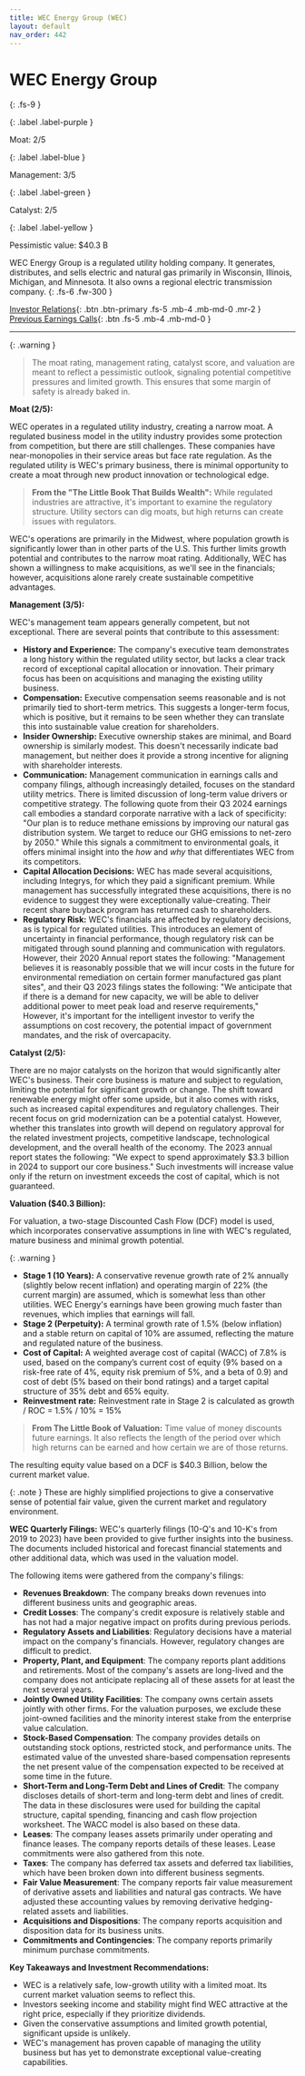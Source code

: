 ```yaml
---
title: WEC Energy Group (WEC)
layout: default
nav_order: 442
---
```


# WEC Energy Group
{: .fs-9 }

{: .label .label-purple }

Moat: 2/5

{: .label .label-blue }

Management: 3/5

{: .label .label-green }

Catalyst: 2/5

{: .label .label-yellow }

Pessimistic value: $40.3 B

WEC Energy Group is a regulated utility holding company. It generates, distributes, and sells electric and natural gas primarily in Wisconsin, Illinois, Michigan, and Minnesota. It also owns a regional electric transmission company.
{: .fs-6 .fw-300 }

[Investor Relations](https://www.google.com/search?q=WEC+investor+relations){: .btn .btn-primary .fs-5 .mb-4 .mb-md-0 .mr-2 }
[Previous Earnings Calls](https://discountingcashflows.com/company/WEC/transcripts/){: .btn .fs-5 .mb-4 .mb-md-0 }

---

{: .warning } 
>The moat rating, management rating, catalyst score, and valuation are meant to reflect a pessimistic outlook, signaling potential competitive pressures and limited growth. This ensures that some margin of safety is already baked in.


**Moat (2/5):**

WEC operates in a regulated utility industry, creating a narrow moat.  A regulated business model in the utility industry provides some protection from competition, but there are still challenges.  These companies have near-monopolies in their service areas but face rate regulation. As the regulated utility is WEC's primary business, there is minimal opportunity to create a moat through new product innovation or technological edge.

>**From the "The Little Book That Builds Wealth":**  While regulated industries are attractive, it's important to examine the regulatory structure. Utility sectors can dig moats, but high returns can create issues with regulators.

WEC's operations are primarily in the Midwest, where population growth is significantly lower than in other parts of the U.S. This further limits growth potential and contributes to the narrow moat rating.  Additionally, WEC has shown a willingness to make acquisitions, as we'll see in the financials; however, acquisitions alone rarely create sustainable competitive advantages.

**Management (3/5):**

WEC's management team appears generally competent, but not exceptional. There are several points that contribute to this assessment:

* **History and Experience:** The company's executive team demonstrates a long history within the regulated utility sector, but lacks a clear track record of exceptional capital allocation or innovation.  Their primary focus has been on acquisitions and managing the existing utility business.
* **Compensation:**  Executive compensation seems reasonable and is not primarily tied to short-term metrics. This suggests a longer-term focus, which is positive, but it remains to be seen whether they can translate this into sustainable value creation for shareholders.
* **Insider Ownership:** Executive ownership stakes are minimal, and Board ownership is similarly modest. This doesn't necessarily indicate bad management, but neither does it provide a strong incentive for aligning with shareholder interests.
* **Communication:**  Management communication in earnings calls and company filings, although increasingly detailed, focuses on the standard utility metrics.  There is limited discussion of long-term value drivers or competitive strategy. The following quote from their Q3 2024 earnings call embodies a standard corporate narrative with a lack of specificity: "Our plan is to reduce methane emissions by improving our natural gas distribution system.  We target to reduce our GHG emissions to net-zero by 2050." While this signals a commitment to environmental goals, it offers minimal insight into the *how* and *why* that differentiates WEC from its competitors.
* **Capital Allocation Decisions:** WEC has made several acquisitions, including Integrys, for which they paid a significant premium.  While management has successfully integrated these acquisitions, there is no evidence to suggest they were exceptionally value-creating.  Their recent share buyback program has returned cash to shareholders.
* **Regulatory Risk:** WEC's financials are affected by regulatory decisions, as is typical for regulated utilities. This introduces an element of uncertainty in financial performance, though regulatory risk can be mitigated through sound planning and communication with regulators. However, their 2020 Annual report states the following: "Management believes it is reasonably possible that we will incur costs in the future for environmental remediation on certain former manufactured gas plant sites", and their Q3 2023 filings states the following: "We anticipate that if there is a demand for new capacity, we will be able to deliver additional power to meet peak load and reserve requirements," However, it's important for the intelligent investor to verify the assumptions on cost recovery, the potential impact of government mandates, and the risk of overcapacity.

**Catalyst (2/5):**

There are no major catalysts on the horizon that would significantly alter WEC's business.  Their core business is mature and subject to regulation, limiting the potential for significant growth or change.  The shift toward renewable energy might offer some upside, but it also comes with risks, such as increased capital expenditures and regulatory challenges.  Their recent focus on grid modernization can be a potential catalyst. However, whether this translates into growth will depend on regulatory approval for the related investment projects, competitive landscape, technological development, and the overall health of the economy. The 2023 annual report states the following: "We expect to spend approximately $3.3 billion in 2024 to support our core business." Such investments will increase value only if the return on investment exceeds the cost of capital, which is not guaranteed.

**Valuation ($40.3 Billion):**

For valuation, a two-stage Discounted Cash Flow (DCF) model is used, which incorporates conservative assumptions in line with WEC's regulated, mature business and minimal growth potential.

{: .warning }
* **Stage 1 (10 Years):**  A conservative revenue growth rate of 2% annually (slightly below recent inflation) and operating margin of 22% (the current margin) are assumed, which is somewhat less than other utilities. WEC Energy's earnings have been growing much faster than revenues, which implies that earnings will fall.
* **Stage 2 (Perpetuity):** A terminal growth rate of 1.5% (below inflation) and a stable return on capital of 10% are assumed, reflecting the mature and regulated nature of the business.  
* **Cost of Capital:**  A weighted average cost of capital (WACC) of 7.8% is used, based on the company’s current cost of equity (9% based on a risk-free rate of 4%, equity risk premium of 5%, and a beta of 0.9) and cost of debt (5% based on their bond ratings) and a target capital structure of 35% debt and 65% equity. 
* **Reinvestment rate:** Reinvestment rate in Stage 2 is calculated as growth / ROC = 1.5% / 10% = 15% 

>**From The Little Book of Valuation:** Time value of money discounts future earnings. It also reflects the length of the period over which high returns can be earned and how certain we are of those returns.

The resulting equity value based on a DCF is $40.3 Billion, below the current market value.

{: .note }
These are highly simplified projections to give a conservative sense of potential fair value, given the current market and regulatory environment.

**WEC Quarterly Filings:** 
WEC's quarterly filings (10-Q's and 10-K's from 2019 to 2023) have been provided to give further insights into the business. The documents included historical and forecast financial statements and other additional data, which was used in the valuation model.

The following items were gathered from the company's filings:
* **Revenues Breakdown**: The company breaks down revenues into different business units and geographic areas.
* **Credit Losses**: The company's credit exposure is relatively stable and has not had a major negative impact on profits during previous periods. 
* **Regulatory Assets and Liabilities**: Regulatory decisions have a material impact on the company's financials. However, regulatory changes are difficult to predict. 
* **Property, Plant, and Equipment**: The company reports plant additions and retirements. Most of the company's assets are long-lived and the company does not anticipate replacing all of these assets for at least the next several years.
* **Jointly Owned Utility Facilities**: The company owns certain assets jointly with other firms. For the valuation purposes, we exclude these joint-owned facilities and the minority interest stake from the enterprise value calculation.
* **Stock-Based Compensation**: The company provides details on outstanding stock options, restricted stock, and performance units. The estimated value of the unvested share-based compensation represents the net present value of the compensation expected to be received at some time in the future.
* **Short-Term and Long-Term Debt and Lines of Credit**: The company discloses details of short-term and long-term debt and lines of credit. The data in these disclosures were used for building the capital structure, capital spending, financing and cash flow projection worksheet. The WACC model is also based on these data.
* **Leases**: The company leases assets primarily under operating and finance leases. The company reports details of these leases.  Lease commitments were also gathered from this note.
* **Taxes**: The company has deferred tax assets and deferred tax liabilities, which have been broken down into different business segments.
* **Fair Value Measurement**: The company reports fair value measurement of derivative assets and liabilities and natural gas contracts. We have adjusted these accounting values by removing derivative hedging-related assets and liabilities.
* **Acquisitions and Dispositions**: The company reports acquisition and disposition data for its business units.
* **Commitments and Contingencies**: The company reports primarily minimum purchase commitments.

**Key Takeaways and Investment Recommendations:**

* WEC is a relatively safe, low-growth utility with a limited moat.  Its current market valuation seems to reflect this. 
* Investors seeking income and stability might find WEC attractive at the right price, especially if they prioritize dividends.
* Given the conservative assumptions and limited growth potential, significant upside is unlikely.
* WEC's management has proven capable of managing the utility business but has yet to demonstrate exceptional value-creating capabilities.


